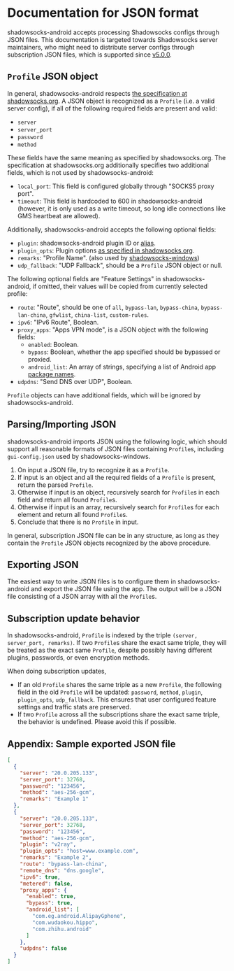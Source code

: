 # Documentation for JSON format

shadowsocks-android accepts processing Shadowsocks configs through JSON files.
This documentation is targeted towards Shadowsocks server maintainers, who might need to distribute server configs through subscription JSON files, which is supported since [v5.0.0](https://github.com/shadowsocks/shadowsocks-android/releases/tag/v5.0.0).

## `Profile` JSON object

In general, shadowsocks-android respects [the specification at shadowsocks.org](https://shadowsocks.org/en/config/quick-guide.html).
A JSON object is recognized as a `Profile` (i.e. a valid server config), if all of the following required fields are present and valid:

* `server`
* `server_port`
* `password`
* `method`

These fields have the same meaning as specified by shadowsocks.org.
The specification at shadowsocks.org additionally specifies two additional fields, which is not used by shadowsocks-android:

* `local_port`: This field is configured globally through "SOCKS5 proxy port".
* `timeout`: This field is hardcoded to 600 in shadowsocks-android (however, it is only used as a write timeout, so long idle connections like GMS heartbeat are allowed).

Additionally, shadowsocks-android accepts the following optional fields:

* `plugin`: shadowsocks-android plugin ID or [alias](https://github.com/shadowsocks/shadowsocks-android/pull/2431).
* `plugin_opts`: Plugin options [as specified in shadowsocks.org](https://shadowsocks.org/en/spec/Plugin.html).
* `remarks`: "Profile Name". (also used by [shadowsocks-windows](https://github.com/shadowsocks/shadowsocks-windows))
* `udp_fallback`: "UDP Fallback", should be a `Profile` JSON object or null.

The following optional fields are "Feature Settings" in shadowsocks-android, if omitted, their values will be copied from currently selected profile:

* `route`: "Route", should be one of `all`, `bypass-lan`, `bypass-china`, `bypass-lan-china`, `gfwlist`, `china-list`, `custom-rules`.
* `ipv6`: "IPv6 Route", Boolean.
* `proxy_apps`: "Apps VPN mode", is a JSON object with the following fields:
  - `enabled`: Boolean.
  - `bypass`: Boolean, whether the app specified should be bypassed or proxied.
  - `android_list`: An array of strings, specifying a list of Android app [package names](https://developer.android.com/studio/build/application-id).
* `udpdns`: "Send DNS over UDP", Boolean.

`Profile` objects can have additional fields, which will be ignored by shadowsocks-android.


## Parsing/Importing JSON

shadowsocks-android imports JSON using the following logic, which should support all reasonable formats of JSON files containing `Profile`s, including `gui-config.json` used by shadowsocks-windows.

1. On input a JSON file, try to recognize it as a `Profile`.
2. If input is an object and all the required fields of a `Profile` is present, return the parsed `Profile`.
3. Otherwise if input is an object, recursively search for `Profile`s in each field and return all found `Profile`s.
4. Otherwise if input is an array, recursively search for `Profile`s for each element and return all found `Profile`s.
5. Conclude that there is no `Profile` in input.

In general, subscription JSON file can be in any structure, as long as they contain the `Profile` JSON objects recognized by the above procedure.


## Exporting JSON

The easiest way to write JSON files is to configure them in shadowsocks-android and export the JSON file using the app.
The output will be a JSON file consisting of a JSON array with all the `Profile`s.


## Subscription update behavior

In shadowsocks-android, `Profile` is indexed by the triple `(server, server_port, remarks)`.
If two `Profile`s share the exact same triple, they will be treated as the exact same `Profile`, despite possibly having different plugins, passwords, or even encryption methods.

When doing subscription updates,

* If an old `Profile` shares the same triple as a new `Profile`, the following field in the old `Profile` will be updated: `password`, `method`, `plugin`, `plugin_opts`, `udp_fallback`.
  This ensures that user configured feature settings and traffic stats are preserved.
* If two `Profile` across all the subscriptions share the exact same triple, the behavior is undefined.
  Please avoid this if possible.


## Appendix: Sample exported JSON file

```json
[
  {
    "server": "20.0.205.133",
    "server_port": 32768,
    "password": "123456",
    "method": "aes-256-gcm",
    "remarks": "Example 1"
  },
  {
    "server": "20.0.205.133",
    "server_port": 32768,
    "password": "123456",
    "method": "aes-256-gcm",
    "plugin": "v2ray",
    "plugin_opts": "host=www.example.com",
    "remarks": "Example 2",
    "route": "bypass-lan-china",
    "remote_dns": "dns.google",
    "ipv6": true,
    "metered": false,
    "proxy_apps": {
      "enabled": true,
      "bypass": true,
      "android_list": [
        "com.eg.android.AlipayGphone",
        "com.wudaokou.hippo",
        "com.zhihu.android"
      ]
    },
    "udpdns": false
  }
]
```
